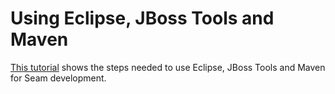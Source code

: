 # Using Eclipse, JBoss Tools and Maven #

[This tutorial](http://www.glxn.net/seam-maven-refimpl/doc/tutorial/02-eclipse.html) shows the steps needed to use Eclipse, JBoss Tools and Maven for Seam development.